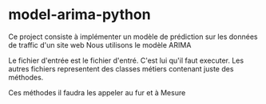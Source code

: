 # model-arima-python

Ce project consiste à implémenter un modèle de prédiction sur les données de traffic d'un site web
Nous utilisons le modèle ARIMA

Le fichier d'entrée est le fichier d'entré. C'est lui qu'il faut executer.
Les autres fichiers representent des classes métiers contenant juste des méthodes.

Ces méthodes il faudra les appeler au fur et à Mesure
